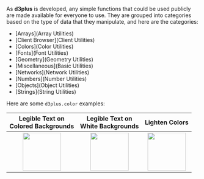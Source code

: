 As **d3plus** is developed, any simple functions that could be used publicly are made available for everyone to use. They are grouped into categories based on the type of data that they manipulate, and here are the categories:

* [Arrays](Array Utilities)
* [Client Browser](Client Utilities)
* [Colors](Color Utilities)
* [Fonts](Font Utilities)
* [Geometry](Geometry Utilities)
* [Miscellaneous](Basic Utilities)
* [Networks](Network Utilities)
* [Numbers](Number Utilities)
* [Objects](Object Utilities)
* [Strings](String Utilities)

Here are some `d3plus.color` examples:

| Legible Text on<br>Colored Backgrounds | Legible Text on<br>White Backgrounds | Lighten Colors |
| :-: | :-: | :-: |
| <a href="http://d3plus.org/examples/utilities/20a9042a60d87616e9ea/"><img src="https://gist.githubusercontent.com/davelandry/20a9042a60d87616e9ea/raw/thumbnail.png" width="100px"></a> | <a href="http://d3plus.org/examples/utilities/b3063df74711f4e69166/"><img src="https://gist.githubusercontent.com/davelandry/b3063df74711f4e69166/raw/thumbnail.png" width="100px"></a> | <a href="http://d3plus.org/examples/utilities/53696917e5fd0964f91e/"><img src="https://gist.githubusercontent.com/davelandry/53696917e5fd0964f91e/raw/thumbnail.png" width="100px"></a> |
